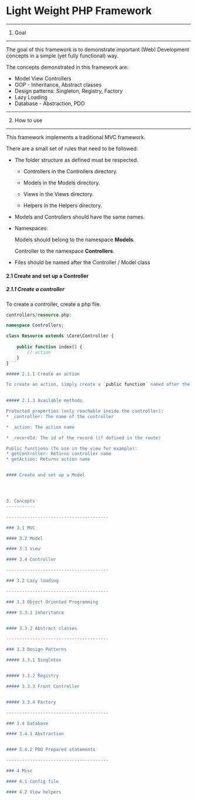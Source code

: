 Light Weight PHP Framework
==========================

---------------------------------------

1. Goal
-------
The goal of this framework is to demonstrate important (Web) Development concepts in a simple (yet fully functional) way.

The concepts demonstrated in this framework are:
* Model View Controllers
* OOP - Inheritance, Abstract classes
* Design patterns: Singleton, Registry, Factory
* Lazy Loading
* Database - Abstraction, PDO

---------------------------------------

2. How to use
-------------

This framework implements a traditional MVC framework.

There are a small set of rules that need to be followed: 

* 	The folder structure as defined must be respected.

	*	Controllers in the Controllers directory.
	
	*	Models in the Models directory.
	
	* 	Views in the Views directory.
	
	*	Helpers in the Helpers directory.
	
	
  
*	Models and Controllers should have the same names.
*	Namespaces: 

	Models should belong to the namespace **Models**.
	
	Controller to the namespace **Controllers**.
	
*	Files should be named after the Controller / Model class


#### 2.1 Create and set up a Controller

##### 2.1.1 Create a controller

To create a controller, create a php file. 

```php
controllers/resource.php:

namespace Controllers;

class Resource extends \Core\Controller {
	
	public function index() {
		// action
	}
}```

##### 2.1.1 Create an action

To create an action, simply create a `public function` named after the action
	

##### 2.1.3 Available methods

Protected properties (only reachable inside the controller): 
* _controller: The name of the controller

* _action: The action name

* _recordId: The id of the record (if defined in the route)

Public functions (To use in the view for example):
* getController: Returns controller name
* getAction: Returns action name


#### Create and set up a Model




3. Concepts
-----------

---------------------------------------

### 3.1 MVC

#### 3.2 Model

#### 3.3 View

#### 3.4 Controller

---------------------------------------

### 3.2 Lazy loading

---------------------------------------

### 3.3 Object Oriented Programming

#### 3.3.1 Inheritance


#### 3.3.2 Abstract classes

---------------------------------------

### 3.3 Design Patterns

##### 3.3.1 Singleton


##### 3.3.2 Registry

##### 3.3.3 Front Controller


##### 3.3.4 Factory

---------------------------------------

### 3.4 Database

#### 3.4.1 Abstraction


#### 3.4.2 PDO Prepared statements

---------------------------------------

### 4 Misc

#### 4.1 Config file

#### 4.2 View helpers


